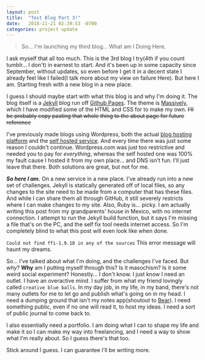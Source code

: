 ```yaml
---
layout: post
title:  "Test Blog Part 3!"
date:   2018-11-21 02:39:53 -0700
categories: project update
---
```



<blockquote> So... I'm launching my third blog... What am I Doing Here. </blockquote>


I ask myself that all too much. This is the 3rd blog I try(4th if you count tumblr... I don't) in earnest to start. And it's been up in some capacity since September, without updates, so even before I get it in a decent state I already feel like I failed(I talk more about my view on failure Here). But here I am. Starting fresh with a new blog in a new place.

I guess I should maybe start with what this blog is and why I'm doing it. The blog itself is a [Jekyll](https://jekyllrb.com) blog run off [Github Pages](https://pages.github.com). The theme is [Massively](https://github.com/iwiedenm/jekyll-theme-massively-src), which I have modified some of the HTML and CSS for to make my own. ~~I'll be probably copy pasting that whole thing to the about page for future reference~~

I've previously made blogs using Wordpress, both the actual [blog hosting platform](wordpress.com) and the [self hosted service](wordpress.org). And every time there was just some reason I couldn't continue. Wordpress.com was just too restrictive and needed you to pay for *everything*, whereas the self hosted one was 100% my fault cause I hosted it from my own place... and DNS isn't fun. I'll just leave that there. Both solutions are great, but not for me.

***So here I am.*** On a new service in a new place. I've already run into a new set of challenges. Jekyll is statically generated off of local files, so any changes to the site need to be made from a computer that has these files. And while I can share them all through GitHub, it still severely restricts where I can make changes to my site. Also, Ruby is... picky. I am actually writing this post from my grandparents' house in Mexico, with no internet connection. I attempt to run the Jekyll build function, but it says I'm missing a file that's on the PC, and the self fix tool needs internet access. So I'm completely blind to what this post will even look like when done.

`Could not find ffi-1.9.18 in any of the sources` This error message will haunt my dreams.

So... I've talked about what I'm doing, and the challenges I've faced. But *why*? **Why** am I putting myself through this? Is it masochism? Is it some weird social experiment? Honestly... I don't know. I just know I need an outlet. I have an overactive mind. I suffer from what my friend lovingly called `creative blue balls`. In my day job, in my life, in my band, there's not many outlets for me to let go and publish what's going on in my head. I need a dumping ground that isn't my notes app(shoutout to [Bear](https://bear.app)). I need something public, even if no one will read it, to host my ideas. I need a sort of public journal to come back to.

I also essentially need a portfolio. I am doing what I can to shape my life and make it so I can make my way into freelancing, and I need a way to show what I'm really about. So I guess there's that too.

Stick around I guess. I can guarantee I'll be writing more.
